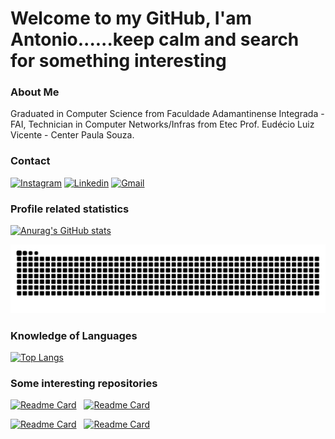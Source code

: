 # Welcome to my GitHub, I'am Antonio......keep calm and search for something interesting

### About Me 
Graduated in Computer Science from Faculdade Adamantinense Integrada - FAI, Technician in Computer Networks/Infras from Etec Prof. Eudécio Luiz Vicente - Center Paula Souza.

### Contact
[![Instagram](https://img.shields.io/badge/Instagram-E4405F?style=for-the-badge&logo=instagram&logoColor=white)](https://www.instagram.com/malheirosan/)
[![Linkedin](https://img.shields.io/badge/LinkedIn-0077B5?style=for-the-badge&logo=linkedin&logoColor=white)](https://www.linkedin.com/in/antonio-malheiros-68ba55226/)
[![Gmail](https://img.shields.io/badge/Gmail-D14836?style=for-the-badge&logo=gmail&logoColor=white)](https://www.google.com/intl/pt-BR/gmail/about/)

### <p>Profile related statistics
[![Anurag's GitHub stats](https://github-readme-stats.vercel.app/api?username=antoniomalheirs&show_icons=true&theme=onedark&hide_title=false&include_all_commits=true)](https://youtu.be/dQw4w9WgXcQ?t=42)

<picture>
  <source media="(prefers-color-scheme: dark)" srcset="https://raw.githubusercontent.com/antoniomalheirs/antoniomalheirs/output/github-contribution-grid-snake-dark.svg">
  <source media="(prefers-color-scheme: light)" srcset="https://raw.githubusercontent.com/antoniomalheirs/antoniomalheirs/output/github-contribution-grid-snake.svg">
  <img alt="github contribution grid snake animation" src="https://raw.githubusercontent.com/antoniomalheirs/antoniomalheirs/output/github-contribution-grid-snake.svg">
</picture>

### <p>Knowledge of Languages </p> 
[![Top Langs](https://github-readme-stats.vercel.app/api/top-langs/?username=antoniomalheirs&show_icons=true&theme=onedark&hide_title=true&hide)](https://youtu.be/dQw4w9WgXcQ?t=42)

### Some interesting repositories
[![Readme Card](https://github-readme-stats.vercel.app/api/pin/?username=antoniomalheirs&repo=I.A_RL_Model&theme=onedark&show_owner=true)](https://github.com/antoniomalheirs/I.A_RL_Model)&nbsp;&nbsp;
[![Readme Card](https://github-readme-stats.vercel.app/api/pin/?username=antoniomalheirs&repo=Assault_Cube_Trainer_with_Esp&theme=onedark&show_owner=true)](https://github.com/antoniomalheirs/Assault_Cube_Trainer_with_Esp)

[![Readme Card](https://github-readme-stats.vercel.app/api/pin/?username=antoniomalheirs&repo=Genius_1980&theme=onedark&show_owner=true)](https://github.com/antoniomalheirs/Genius_1980)&nbsp;&nbsp;
[![Readme Card](https://github-readme-stats.vercel.app/api/pin/?username=antoniomalheirs&repo=Python_Game&theme=onedark&show_owner=true)](https://github.com/antoniomalheirs/Python_Game)
